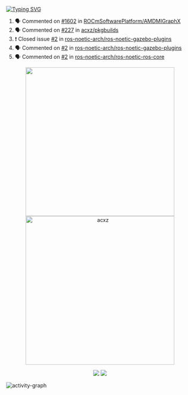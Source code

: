[![Typing SVG](https://readme-typing-svg.herokuapp.com?size=16&color=AFFFA3&multiline=true&height=75&lines=contributing+to+robotics%2Fae%2Fml%2Fgpu;packaging+it+for+archlinux;ricer)](https://git.io/typing-svg)

<!--START_SECTION:activity-->
1. 🗣 Commented on [#1602](https://github.com/ROCmSoftwarePlatform/AMDMIGraphX/issues/1602) in [ROCmSoftwarePlatform/AMDMIGraphX](https://github.com/ROCmSoftwarePlatform/AMDMIGraphX)
2. 🗣 Commented on [#227](https://github.com/acxz/pkgbuilds/issues/227) in [acxz/pkgbuilds](https://github.com/acxz/pkgbuilds)
3. ❗️ Closed issue [#2](https://github.com/ros-noetic-arch/ros-noetic-gazebo-plugins/issues/2) in [ros-noetic-arch/ros-noetic-gazebo-plugins](https://github.com/ros-noetic-arch/ros-noetic-gazebo-plugins)
4. 🗣 Commented on [#2](https://github.com/ros-noetic-arch/ros-noetic-gazebo-plugins/issues/2) in [ros-noetic-arch/ros-noetic-gazebo-plugins](https://github.com/ros-noetic-arch/ros-noetic-gazebo-plugins)
5. 🗣 Commented on [#2](https://github.com/ros-noetic-arch/ros-noetic-ros-core/issues/2) in [ros-noetic-arch/ros-noetic-ros-core](https://github.com/ros-noetic-arch/ros-noetic-ros-core)
<!--END_SECTION:activity-->

<p align="center">
  <img width="400em" src=https://github-readme-stats.vercel.app/api?username=acxz&include_all_commits=true&show_icons=true />
  <img width="400em" src="https://github-readme-streak-stats.herokuapp.com/?user=acxz&" alt="acxz" />
</p>

<p align="center">
  <img src=https://github-readme-stats.vercel.app/api/top-langs/?username=acxz&layout=compact />
  <img src=https://github-profile-trophy.vercel.app/?username=acxz&row=2&column=4 />
</p>

![activity-graph](https://github-readme-activity-graph.cyclic.app/graph?username=acxz&theme=aqua)
